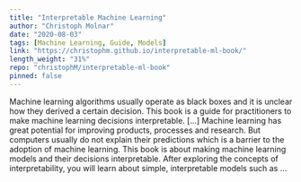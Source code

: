 ```yaml
---
title: "Interpretable Machine Learning"
author: "Christoph Molnar"
date: "2020-08-03"
tags: [Machine Learning, Guide, Models]
link: "https://christophm.github.io/interpretable-ml-book/"
length_weight: "31%"
repo: "christophM/interpretable-ml-book"
pinned: false
---
```


Machine learning algorithms usually operate as black boxes and it is unclear how they derived a certain decision. This book is a guide for practitioners to make machine learning decisions interpretable. [...] Machine learning has great potential for improving products, processes and research. But computers usually do not explain their predictions which is a barrier to the adoption of machine learning. This book is about making machine learning models and their decisions interpretable. After exploring the concepts of interpretability, you will learn about simple, interpretable models such as ...
